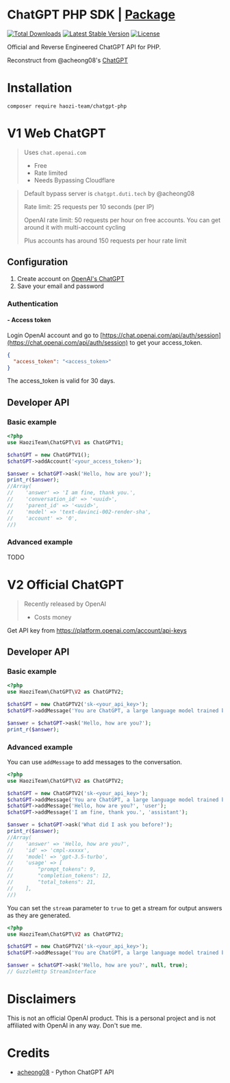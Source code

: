 # ChatGPT PHP SDK | [Package](https://packagist.org/packages/haozi-team/chatgpt-php)

[![Total Downloads](https://poser.pugx.org/HaoZi-Team/ChatGPT-PHP/d/total.svg)](https://packagist.org/packages/haozi-team/chatgpt-php)
[![Latest Stable Version](https://poser.pugx.org/HaoZi-Team/ChatGPT-PHP/v/stable.svg)](https://packagist.org/packages/haozi-team/chatgpt-php)
[![License](https://poser.pugx.org/HaoZi-Team/ChatGPT-PHP/license.svg)](https://packagist.org/packages/haozi-team/chatgpt-php)

Official and Reverse Engineered ChatGPT API for PHP.

Reconstruct from @acheong08's [ChatGPT](https://github.com/acheong08/ChatGPT)

# Installation

`composer require haozi-team/chatgpt-php`

# V1 Web ChatGPT

> Uses `chat.openai.com`
> - Free
> - Rate limited
> - Needs Bypassing Cloudflare

> Default bypass server is `chatgpt.duti.tech` by @acheong08
>
> Rate limit: 25 requests per 10 seconds (per IP)
>
> OpenAI rate limit: 50 requests per hour on free accounts. You can get around it with multi-account cycling
>
> Plus accounts has around 150 requests per hour rate limit

## Configuration

1. Create account on [OpenAI's ChatGPT](https://chat.openai.com/)
2. Save your email and password

### Authentication

#### - Access token

Login OpenAI account and go to [https://chat.openai.com/api/auth/session](https://chat.openai.com/api/auth/session)
to get your access_token.

```json
{
  "access_token": "<access_token>"
}
```

The access_token is valid for 30 days.

## Developer API

### Basic example

```php
<?php
use HaoziTeam\ChatGPT\V1 as ChatGPTV1;

$chatGPT = new ChatGPTV1();
$chatGPT->addAccount('<your_access_token>');

$answer = $chatGPT->ask('Hello, how are you?');
print_r($answer);
//Array(
//    'answer' => 'I am fine, thank you.',
//    'conversation_id' => '<uuid>',
//    'parent_id' => '<uuid>',
//    'model' => 'text-davinci-002-render-sha',
//    'account' => '0',
//)
```

### Advanced example

TODO

# V2 Official ChatGPT

> Recently released by OpenAI
> - Costs money

Get API key from https://platform.openai.com/account/api-keys

## Developer API

### Basic example

```php
<?php
use HaoziTeam\ChatGPT\V2 as ChatGPTV2;

$chatGPT = new ChatGPTV2('sk-<your_api_key>');
$chatGPT->addMessage('You are ChatGPT, a large language model trained by OpenAI. Answer as concisely as possible.', 'system');

$answer = $chatGPT->ask('Hello, how are you?');
print_r($answer);
```

### Advanced example

You can use `addMessage` to add messages to the conversation.

```php
<?php
use HaoziTeam\ChatGPT\V2 as ChatGPTV2;

$chatGPT = new ChatGPTV2('sk-<your_api_key>');
$chatGPT->addMessage('You are ChatGPT, a large language model trained by OpenAI. Answer as concisely as possible.', 'system');
$chatGPT->addMessage('Hello, how are you?', 'user');
$chatGPT->addMessage('I am fine, thank you.', 'assistant');

$answer = $chatGPT->ask('What did I ask you before?');
print_r($answer);
//Array(
//    'answer' => 'Hello, how are you?',
//    'id' => 'cmpl-xxxxx',
//    'model' => 'gpt-3.5-turbo',
//    'usage' => [
//        "prompt_tokens": 9,
//        "completion_tokens": 12,
//        "total_tokens": 21,
//    ],
//)
```

You can set the `stream` parameter to `true` to get a stream for output answers as they are generated.

```php
<?php
use HaoziTeam\ChatGPT\V2 as ChatGPTV2;

$chatGPT = new ChatGPTV2('sk-<your_api_key>');
$chatGPT->addMessage('You are ChatGPT, a large language model trained by OpenAI. Answer as concisely as possible.', 'system');

$answer = $chatGPT->ask('Hello, how are you?', null, true);
// GuzzleHttp StreamInterface
```

# Disclaimers

This is not an official OpenAI product. This is a personal project and is not affiliated with OpenAI in any way. Don't
sue me.

# Credits

- [acheong08](https://github.com/acheong08) - Python ChatGPT API
